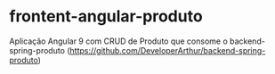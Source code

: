 # frontent-angular-produto
Aplicação Angular 9 com CRUD de Produto que consome o backend-spring-produto (https://github.com/DeveloperArthur/backend-spring-produto)
